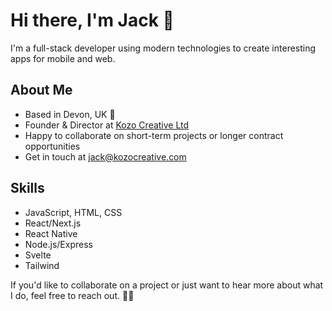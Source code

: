 # Hi there, I'm Jack 👋
I'm a full-stack developer using modern technologies to create interesting apps for mobile and web. 

## About Me
- Based in Devon, UK 🌊
- Founder & Director at [Kozo Creative Ltd](https://kozocreative.com)
- Happy to collaborate on short-term projects or longer contract opportunities
- Get in touch at [jack@kozocreative.com](mailto:jack@kozocreative.com)

## Skills
- JavaScript, HTML, CSS
- React/Next.js
- React Native
- Node.js/Express
- Svelte
- Tailwind

If you'd like to collaborate on a project or just want to hear more about what I do, feel free to reach out. ✌🏼
